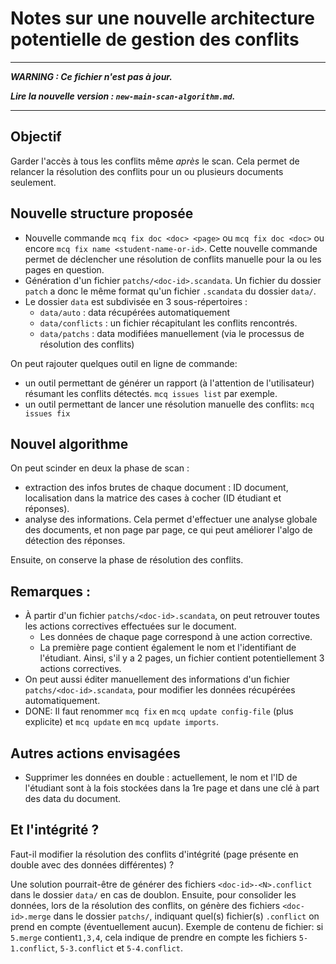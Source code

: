 # Notes sur une nouvelle architecture potentielle de gestion des conflits


-------------------

***WARNING : Ce fichier n'est pas à jour.***

***Lire la nouvelle version : `new-main-scan-algorithm.md`.***

-------------------

## Objectif

Garder l'accès à tous les conflits même *après* le scan.
Cela permet de relancer la résolution des conflits pour un ou plusieurs documents seulement.

## Nouvelle structure proposée
- Nouvelle commande `mcq fix doc <doc> <page>` ou `mcq fix doc <doc>` ou encore `mcq fix name <student-name-or-id>`.
  Cette nouvelle commande permet de déclencher une résolution de conflits manuelle pour la ou les pages en question.
- Génération d'un fichier `patchs/<doc-id>.scandata`.
  Un fichier du dossier `patch` a donc le même format qu'un fichier `.scandata` du dossier `data/`.
- Le dossier `data` est subdivisée en 3 sous-répertoires :
  * `data/auto` : data récupérées automatiquement
  * `data/conflicts` : un fichier récapitulant les conflits rencontrés.
  * `data/patchs` : data modifiées manuellement (via le processus de résolution des conflits)

On peut rajouter quelques outil en ligne de commande:
- un outil permettant de générer un rapport (à l'attention de l'utilisateur) résumant les conflits détectés.
  `mcq issues list` par exemple.
- un outil permettant de lancer une résolution manuelle des conflits:
  `mcq issues fix`

## Nouvel algorithme
On peut scinder en deux la phase de scan :
- extraction des infos brutes de chaque document : ID document, localisation dans la matrice des cases à cocher (ID étudiant et réponses).
- analyse des informations. Cela permet d'effectuer une analyse globale des documents, et non page par page, ce qui peut
  améliorer l'algo de détection des réponses.
  
Ensuite, on conserve la phase de résolution des conflits.

## Remarques :
- À partir d'un fichier `patchs/<doc-id>.scandata`, on peut retrouver toutes les actions correctives effectuées sur le document.
  * Les données de chaque page correspond à une action corrective.
  * La première page contient également le nom et l'identifiant de l'étudiant.
  Ainsi, s'il y a 2 pages, un fichier contient potentiellement 3 actions correctives.
- On peut aussi éditer manuellement des informations d'un fichier `patchs/<doc-id>.scandata`, pour modifier les données récupérées automatiquement.
- DONE: Il faut renommer `mcq fix` en `mcq update config-file` (plus explicite) et `mcq update` en `mcq update imports`.

## Autres actions envisagées
- Supprimer les données en double : actuellement, le nom et l'ID de l'étudiant sont à la fois stockées dans la 1re page
  et dans une clé à part des data du document.

## Et l'intégrité ?
Faut-il modifier la résolution des conflits d'intégrité (page présente en double avec des données différentes) ?

Une solution pourrait-être de générer des fichiers `<doc-id>-<N>.conflict` dans le dossier `data/` en cas de doublon.
Ensuite, pour consolider les données, lors de la résolution des conflits, 
on génère des fichiers `<doc-id>.merge` dans le dossier `patchs/`, indiquant quel(s) fichier(s) `.conflict` on prend en compte
(éventuellement aucun).
Exemple de contenu de fichier: 
si `5.merge` contient`1,3,4`, cela indique de prendre en compte les fichiers `5-1.conflict`, `5-3.conflict` et `5-4.conflict`.



